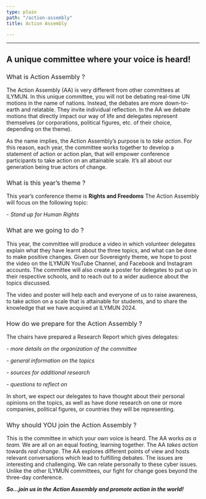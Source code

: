 ```yaml
---
type: plain
path: "/action-assembly"
title: Action Assembly

---
```

***

## **A unique committee where your voice is heard!**

### <span style="font-weight: 400;">What is Action Assembly ?</span>

<span style="font-weight: 400;">The Action Assembly (AA) is very different from other committees at ILYMUN. In this unique committee, you will not be debating real-time UN motions in the name of nations. Instead, the debates are more down-to-earth and relatable. They invite individual reflection. In the AA we debate motions that directly impact our way of life and delegates represent themselves (or corporations, political figures, etc. of their choice, depending on the theme).

As the name implies, the Action Assembly’s purpose is to _take action_. For this reason, each year, the committee works together to develop a statement of action or action plan, that will empower conference participants to take action on an attainable scale. It’s all about our generation being true actors of change.  
</span>

### <span style="font-weight: 400;">What is this year’s theme ?</span>

<span style="font-weight: 400;"> This year’s conference theme is **Rights and Freedoms** The Action Assembly will focus on the following topic:

_- Stand up for Human Rights_

</span>

### <span style="font-weight: 400;">What are we going to do ?</span>

<span style="font-weight: 400;"> This year, the committee will produce a video in which volunteer delegates explain what they have learnt about the three topics, and what can be done to make positive changes. Given our Sovereignty theme, we hope to post the video on the ILYMUN YouTube Channel, and Facebook and Instagram accounts. The committee will also create a poster for delegates to put up in their respective schools, and to reach out to a wider audience about the topics discussed.

The video and poster will help each and everyone of us to raise awareness, to take action on a scale that is attainable for students, and to share the knowledge that we have acquired at ILYMUN 2024.
</span>

### <span style="font-weight: 400;">How do we prepare for the Action Assembly ?</span>

<span style="font-weight: 400;"></span>

The chairs have prepared a Research Report which gives delegates:

_- more details on the organization of the committee_

_- general information on the topics_

_- sources for additional research_

_- questions to reflect on_

In short, we expect our delegates to have thought about their personal opinions on the topics, as well as have done research on one or more companies, political figures, or countries they will be representing.

### <span style="font-weight: 400;">Why should YOU join the Action Assembly ?</span>

<span style="font-weight: 400;"> This is the committee in which your own voice is heard. The AA works _as a team._ We are all on an equal footing, learning together. The AA _takes action_ towards _real change_. The AA explores different points of view and hosts relevant conversations which lead to fulfilling debates. The issues are interesting and challenging. We can relate personally to these cyber issues. Unlike the other ILYMUN committees, our fight for change goes beyond the three-day conference.

**_So...join us in the Action Assembly and promote action in the world!_**</span>
